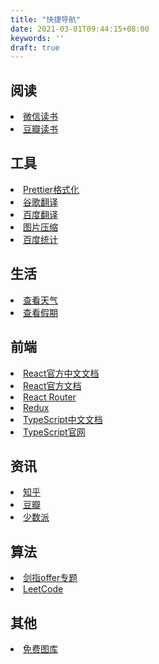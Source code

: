 ```yaml
---
title: "快捷导航"
date: 2021-03-01T09:44:15+08:00
keywords: ''
draft: true
---
```


## 阅读

<li><a class="link" target="_blank" href="https://weread.qq.com/">微信读书</a></li>
<li><a class="link" target="_blank" href="https://book.douban.com/">豆瓣读书</a></li>

## 工具

<li><a class="link" target="_blank" href="https://prettier.io/playground/">Prettier格式化</a></li>
<li><a class="link" target="_blank" href="https://translate.google.cn/">谷歌翻译</a></li>
<li><a class="link" target="_blank" href="https://fanyi.baidu.com/">百度翻译</a></li>
<li><a class="link" target="_blank" href="https://tinypng.com/">图片压缩</a></li>
<li><a class="link" target="_blank" href="https://tongji.baidu.com/web/welcome/login">百度统计</a></li>

## 生活

<li><a class="link" target="_blank" href="https://www.baidu.com/s?wd=%E5%A4%A9%E6%B0%94">查看天气</a></li>
<li><a class="link" target="_blank" href="https://www.baidu.com/s?wd=%E5%81%87%E6%9C%9F">查看假期</a></li>

## 前端

<li><a class="link" target="_blank" href="https://react.docschina.org/">React官方中文文档</a></li>
<li><a class="link" target="_blank" href="https://www.reactjs.org">React官方文档</a></li>
<li><a class="link" target="_blank" href="https://reactrouter.com/">React Router</a></li>
<li><a class="link" target="_blank" href="https://redux.js.org/">Redux</a></li>
<li><a class="link" target="_blank" href="https://www.tslang.cn/">TypeScript中文文档</a></li>
<li><a class="link" target="_blank" href="https://www.typescriptlang.org/">TypeScript官网</a></li>

## 资讯

<li><a class="link" target="_blank" href="https://www.zhihu.com/">知乎</a></li>
<li><a class="link" target="_blank" href="https://www.douban.com/">豆瓣</a></li>
<li><a class="link" target="_blank" href="https://sspai.com/">少数派</a></li>

## 算法

<li><a class="link" target="_blank" href="https://www.nowcoder.com/ta/coding-interviews">剑指offer专题</a></li>
<li><a class="link" target="_blank" href="https://leetcode-cn.com/problemset/all/">LeetCode</a></li>

## 其他

<li><a class="link" target="_blank" href="https://www.hippopx.com/">免费图库</a></li>